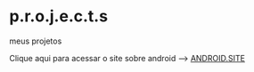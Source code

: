 # p.r.o.j.e.c.t.s
meus projetos

Clique aqui para acessar o site sobre android --> <a href="https://endrigo-blaatz.github.io/p.r.o.j.e.c.t.s/Projeto_android/android.html" target="_blank">ANDROID.SITE </a>
